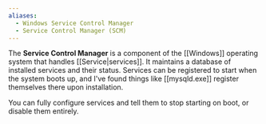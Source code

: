 ```yaml
---
aliases:
  - Windows Service Control Manager
  - Service Control Manager (SCM)
---
```

The **Service Control Manager** is a component of the [[Windows]] operating system that handles [[Service|services]].
It maintains a database of installed services and their status. Services can be registered to start when the system boots up, and I've found things like [[mysqld.exe]] register themselves there upon installation.

You can fully configure services and tell them to stop starting on boot, or disable them entirely.
